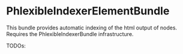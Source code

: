 PhlexibleIndexerElementBundle
=============================

This bundle provides automatic indexing of the html output of nodes.
Requires the PhlexibleIndexerBundle infrastructure.

TODOs:

